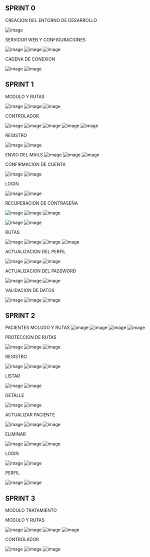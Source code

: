 ## SPRINT 0

CREACION DEL ENTORNO DE DESARROLLO

![image](https://github.com/Cristiann-Paredes/Veterinari/assets/117744113/1e72938f-57ea-47e6-83f7-36699b5487fe)

SERVIDOR WEB Y CONFIGURACIONES 

![image](https://github.com/Cristiann-Paredes/Veterinari/assets/117744113/5a23c429-b133-4725-b773-03995e8a3e47)
![image](https://github.com/Cristiann-Paredes/Veterinari/assets/117744113/b56772f4-6f02-4a50-b1b5-2b615d85f9a8)
![image](https://github.com/Cristiann-Paredes/Veterinari/assets/117744113/558b11bd-86db-48c2-81c9-2dc43587a6ee)

CADENA DE CONEXION 

![image](https://github.com/Cristiann-Paredes/Veterinari/assets/117744113/e151dc42-f63a-4827-b220-2b95a1090ef4)
![image](https://github.com/Cristiann-Paredes/Veterinari/assets/117744113/20485b99-a1d9-4010-a0e5-37251bc887fa)

## SPRINT 1

MODULO Y RUTAS

![image](https://github.com/Cristiann-Paredes/Veterinari/assets/117744113/dd656d0f-2d44-46ea-8793-13f3ee2e055d)
![image](https://github.com/Cristiann-Paredes/Veterinari/assets/117744113/0c29a0a5-304c-4607-877f-4f88db8a256c)
![image](https://github.com/Cristiann-Paredes/Veterinari/assets/117744113/44f2f8b9-4986-446f-a3d3-aca9037a7b6c)

CONTROLADOR

![image](https://github.com/Cristiann-Paredes/Veterinari/assets/117744113/6f53845c-ec01-4df6-a759-92d9c1635285)
![image](https://github.com/Cristiann-Paredes/Veterinari/assets/117744113/94fa12e3-7343-4f6f-a9a4-4e1f796c179d)
![image](https://github.com/Cristiann-Paredes/Veterinari/assets/117744113/00795ffc-b3b5-496a-9b7b-c1481173518e)
![image](https://github.com/Cristiann-Paredes/Veterinari/assets/117744113/6d9dee75-4d3b-4f47-8ae6-c69e9a25f805)
![image](https://github.com/Cristiann-Paredes/Veterinari/assets/117744113/f3900879-299b-4b3d-816c-b714958fd4ad)

REGISTRO 

![image](https://github.com/Cristiann-Paredes/Veterinari/assets/117744113/0dd0a4d1-6f5a-4dff-8c3d-e2f7fc2a4be6)
![image](https://github.com/Cristiann-Paredes/Veterinari/assets/117744113/0f9084ae-2f37-4315-b39f-a24c8c9f989b)

ENVIO DEL MAILS
![image](https://github.com/Cristiann-Paredes/Veterinari/assets/117744113/656a3caf-a157-46fe-82ae-ba61992014ba)
![image](https://github.com/Cristiann-Paredes/Veterinari/assets/117744113/318fcdc7-8d3d-46c0-857e-d772a2020bcd)
![image](https://github.com/Cristiann-Paredes/Veterinari/assets/117744113/eddd604f-fa9c-4644-9024-9f7fa8dffcb0)

CONFIRMACION DE CUENTA 

![image](https://github.com/Cristiann-Paredes/Veterinari/assets/117744113/61fd59d2-9cfb-44a3-844c-c1573ab6e9ee)
![image](https://github.com/Cristiann-Paredes/Veterinari/assets/117744113/19a79a54-95a6-4a62-9795-0809e94cab05)

LOGIN

![image](https://github.com/Cristiann-Paredes/Veterinari/assets/117744113/a9d612f4-b160-4f6d-a4da-3f5dbb739331)
![image](https://github.com/Cristiann-Paredes/Veterinari/assets/117744113/416566cc-0979-4d72-bcd7-158a9e2114d4)

RECUPERACION DE CONTRASEÑA

![image](https://github.com/Cristiann-Paredes/Veterinari/assets/117744113/62ce9b98-10a4-4a79-82c6-e373d0348c9d)
![image](https://github.com/Cristiann-Paredes/Veterinari/assets/117744113/2a15de07-6e75-4aeb-bb79-b420020163af)
![image](https://github.com/Cristiann-Paredes/Veterinari/assets/117744113/fb8703f4-3cc3-4c0d-aaa5-dc5b68ebe7c8)

![image](https://github.com/Cristiann-Paredes/Veterinari/assets/117744113/729eea5b-a414-4a4f-878c-f6bf976d6f36)
![image](https://github.com/Cristiann-Paredes/Veterinari/assets/117744113/2d1cbe79-d525-422c-8085-73349dcc9efe)

RUTAS

![image](https://github.com/Cristiann-Paredes/Veterinari/assets/117744113/eae36cfc-6dd7-416e-b8aa-2bf601f2d831)
![image](https://github.com/Cristiann-Paredes/Veterinari/assets/117744113/f95bc9a6-ff74-4778-a500-fcab133c63de)
![image](https://github.com/Cristiann-Paredes/Veterinari/assets/117744113/625195ca-4c89-456c-82b9-84478df315e8)
![image](https://github.com/Cristiann-Paredes/Veterinari/assets/117744113/b92095bb-fa23-4a4f-bcc9-990415f68a37)

ACTUALIZACION DEL PERFIL 

![image](https://github.com/Cristiann-Paredes/Veterinari/assets/117744113/7c100a15-02ed-4b7a-bcb3-e22a275521a1)
![image](https://github.com/Cristiann-Paredes/Veterinari/assets/117744113/48555f7e-4f8c-4cf7-9bfe-8b83af370735)
![image](https://github.com/Cristiann-Paredes/Veterinari/assets/117744113/3a129285-b3e6-4c69-926a-d1a175717095)

ACTUALIZACION DEL PASSWORD

![image](https://github.com/Cristiann-Paredes/Veterinari/assets/117744113/8d49be42-7288-410a-b426-1127e7fdc721)
![image](https://github.com/Cristiann-Paredes/Veterinari/assets/117744113/a6ad0d45-9c0e-47b8-bf62-4463754daedc)
![image](https://github.com/Cristiann-Paredes/Veterinari/assets/117744113/a8d1ba47-9401-4e59-b41c-cb1f220877c7)

VALIDACION DE DATOS

![image](https://github.com/Cristiann-Paredes/Veterinari/assets/117744113/03cc2c30-aa62-477a-a4d8-6cfdf07922c0)
![image](https://github.com/Cristiann-Paredes/Veterinari/assets/117744113/aa52e96b-ed35-4529-b550-c6e37efa80e4)
![image](https://github.com/Cristiann-Paredes/Veterinari/assets/117744113/316da5a5-129a-45bd-9d59-55fac88a08eb)

## SPRINT 2

PACIENTES MOLUDO Y RUTAS
![image](https://github.com/Cristiann-Paredes/Veterinari/assets/117744113/99fc040b-7aec-425e-89af-3ac45650f26f)
![image](https://github.com/Cristiann-Paredes/Veterinari/assets/117744113/6ec1d81b-5c87-4199-8a04-300716ec3b0f)
![image](https://github.com/Cristiann-Paredes/Veterinari/assets/117744113/6b567d02-c972-40b9-8f5f-a0ff847751cb)
![image](https://github.com/Cristiann-Paredes/Veterinari/assets/117744113/116ab45f-2830-409b-a748-a17118552fbc)

PROTECCION DE RUTAS 

![image](https://github.com/Cristiann-Paredes/Veterinari/assets/117744113/d8d604d6-0680-498f-bb88-82e52ce5119e)
![image](https://github.com/Cristiann-Paredes/Veterinari/assets/117744113/91acff98-2979-4afe-948c-8431e7238ac1)
![image](https://github.com/Cristiann-Paredes/Veterinari/assets/117744113/4b99c331-6f02-41eb-97e6-9023578f4b43)

REGISTRO

![image](https://github.com/Cristiann-Paredes/Veterinari/assets/117744113/8aae511c-9543-4a70-8543-ce6ff134c2ac)
![image](https://github.com/Cristiann-Paredes/Veterinari/assets/117744113/35f6a983-b33b-435b-b69d-ac1b6cb16b76)
![image](https://github.com/Cristiann-Paredes/Veterinari/assets/117744113/1e16623c-74ae-4095-af52-c296772cc580)

LISTAR

![image](https://github.com/Cristiann-Paredes/Veterinari/assets/117744113/353fb391-f64e-4797-a6a6-3565f425650c)
![image](https://github.com/Cristiann-Paredes/Veterinari/assets/117744113/730e76d7-0d04-477c-890d-bdee48021cff)

DETALLE 

![image](https://github.com/Cristiann-Paredes/Veterinari/assets/117744113/5434fd7e-573a-4b03-8d7b-a3c6b3d50795)
![image](https://github.com/Cristiann-Paredes/Veterinari/assets/117744113/151ee86e-30aa-4abb-91ff-861da218d9c2)

ACTUALIZAR PACIENTE

![image](https://github.com/Cristiann-Paredes/Veterinari/assets/117744113/ea9e44c6-2795-48da-b0d3-5e468cd1ed16)
![image](https://github.com/Cristiann-Paredes/Veterinari/assets/117744113/7f7281ba-3d50-40d6-ac3d-e7310f88dc03)
![image](https://github.com/Cristiann-Paredes/Veterinari/assets/117744113/d9c3c8ca-18e4-4008-bb67-8a99bda276d1)

ELIMINAR

![image](https://github.com/Cristiann-Paredes/Veterinari/assets/117744113/8802cc90-a4dc-4f05-b4bb-e4979acf94c4)
![image](https://github.com/Cristiann-Paredes/Veterinari/assets/117744113/77eb8239-463f-4c1f-b998-1612c4d70d18)
![image](https://github.com/Cristiann-Paredes/Veterinari/assets/117744113/be32d42f-6928-4bf4-ab2a-4d4a3e480bf3)

LOGIN

![image](https://github.com/Cristiann-Paredes/Veterinari/assets/117744113/319ecb72-f249-4acb-8907-0f1341074453)
![image](https://github.com/Cristiann-Paredes/Veterinari/assets/117744113/d4a28163-f54a-44bf-a01c-52a0ab42577c)

PERFIL

![image](https://github.com/Cristiann-Paredes/Veterinari/assets/117744113/e4a58816-7de2-4a31-bf01-eaccddf4c2f3)
![image](https://github.com/Cristiann-Paredes/Veterinari/assets/117744113/beaf4878-76dc-44ac-be34-8fe522e3b222)

## SPRINT 3

MODULO TRATAMIENTO

MODULO Y RUTAS 

![image](https://github.com/Cristiann-Paredes/Veterinari/assets/117744113/45922c3e-f58f-4cf9-8f5d-e8c97025bfac)
![image](https://github.com/Cristiann-Paredes/Veterinari/assets/117744113/e4762436-dbec-4358-948c-5e6a686b103a)
![image](https://github.com/Cristiann-Paredes/Veterinari/assets/117744113/eab63e22-907f-41a1-844d-66298bccc081)
![image](https://github.com/Cristiann-Paredes/Veterinari/assets/117744113/5a5a27b8-1553-4cdd-922c-6a7efe1a806d)

CONTROLADOR

![image](https://github.com/Cristiann-Paredes/Veterinari/assets/117744113/00599323-982a-4270-9fe4-d1dcc3fc682b)
![image](https://github.com/Cristiann-Paredes/Veterinari/assets/117744113/01331f8d-221f-4566-8264-fc89e98c9edb)
![image](https://github.com/Cristiann-Paredes/Veterinari/assets/117744113/08e267d7-3181-476a-9bd3-39b562c54b0c)








